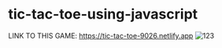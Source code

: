 # tic-tac-toe-using-javascript


LINK TO THIS GAME: https://tic-tac-toe-9026.netlify.app
![123](https://user-images.githubusercontent.com/91087103/212271828-893a6427-1aa4-4f1a-a3d8-e309c3164cca.png)
